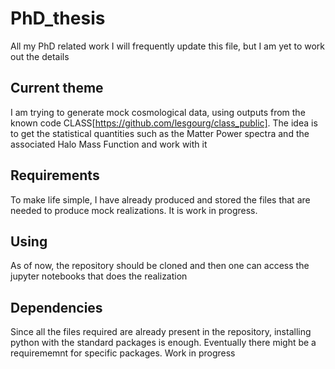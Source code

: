 # PhD_thesis
All my PhD related work 
I will frequently update this file, but I am yet to work out the details
## Current theme
I am trying to generate mock cosmological data, using outputs from the known code CLASS[https://github.com/lesgourg/class_public]. The idea is to get the statistical quantities such as the Matter Power spectra and the associated Halo Mass Function and work with it

## Requirements
To make life simple, I have already produced and stored the files that are needed to produce mock realizations. It is work in progress.

## Using
As of now, the repository should be cloned and then one can access the jupyter notebooks that does the realization

## Dependencies
Since all the files required are already present in the repository, installing python with the standard packages is enough. 
Eventually there might be a requirememnt for specific packages. Work in progress
